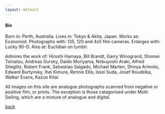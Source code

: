 ```yaml
---
layout: default
---
```


#### Bio

<dl>
Born in: Perth, Australia.
Lives in: Tokyo & Akita, Japan.
Works as: Economist.
Photographs with: 135, 120 and 4x5 film cameras.
Enlarges with: Lucky 90-D.
Also at: Euclidian on tumblr.
</dl>


Admires the work of: Hiroshi Hamaya, Bill Brandt, Garry Winogrand, Shomei Tomatsu, Andreas Gursky, Daido Moriyama, Nobuyoshi Araki, Alfred Stieglitz, Robert Frank, Sebastiao Salgado, Michael Marten, Shinya Arimoto, Edward Burtynsky, Ihei Kimura, Rennie Ellis, Issei Suda, Josef Koudelka, Walker Evans, Kazuo Kitai.



All images on this site are analogue photographs scanned from negative or positive film, or prints. The exception is those catagorised under Moth Sailing, which are a mixture of analogue and digital.




[back](./)
